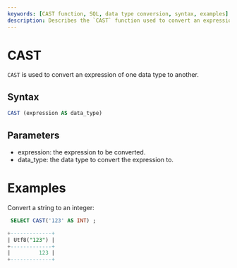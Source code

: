 ```yaml
---
keywords: [CAST function, SQL, data type conversion, syntax, examples]
description: Describes the `CAST` function used to convert an expression of one data type to another, including syntax and examples.
---
```


# CAST

`CAST` is used to convert an expression of one data type to another.

## Syntax

```sql
CAST (expression AS data_type)
```

## Parameters

- expression: the expression to be converted.
- data_type: the data type to convert the expression to.

# Examples

 Convert a string to an integer:

```sql
 SELECT CAST('123' AS INT) ;
```

```sql
+-------------+
| Utf8("123") |
+-------------+
|         123 |
+-------------+
```

